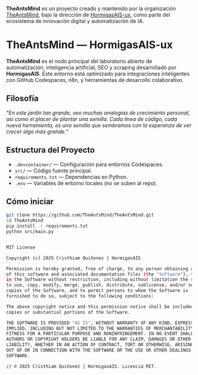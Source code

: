 **TheAntsMind** es un proyecto creado y mantenido por la organización [TheAntsMind](https://github.com/TheAntsMind), bajo la dirección de [HormigasAIS-ux](https://github.com/HormigasAIS-ux), como parte del ecosistema de innovación digital y automatización de IA.
# TheAntsMind — HormigasAIS-ux

**TheAntsMind** es el nodo principal del laboratorio abierto de automatización, inteligencia artificial, SEO y scraping desarrollado por **HormigasAIS**. Este entorno está optimizado para integraciones inteligentes con GitHub Codespaces, n8n, y herramientas de desarrollo colaborativo.

## Filosofía

*"En este jardín tan grande, veo muchas analogías de crecimiento personal, así como el placer de plantar una semilla. Cada línea de código, cada nueva herramienta, es una semilla que sembramos con la esperanza de ver crecer algo más grande."*

## Estructura del Proyecto

- `.devcontainer/` — Configuración para entornos Codespaces.
- `src/` — Código fuente principal.
- `requirements.txt` — Dependencias en Python.
- `.env` — Variables de entorno locales (no se suben al repo).

## Cómo iniciar

```bash
git clone https://github.com/TheAntsMind/TheAntsMind.git
cd TheAntsMind
pip install -r requirements.txt
python src/main.py


MIT License

Copyright (c) 2025 Cristhiam Quiñonez | HormigasAIS

Permission is hereby granted, free of charge, to any person obtaining a copy
of this software and associated documentation files (the "Software"), to deal
in the Software without restriction, including without limitation the rights
to use, copy, modify, merge, publish, distribute, sublicense, and/or sell
copies of the Software, and to permit persons to whom the Software is
furnished to do so, subject to the following conditions:

The above copyright notice and this permission notice shall be included in all
copies or substantial portions of the Software.

THE SOFTWARE IS PROVIDED "AS IS", WITHOUT WARRANTY OF ANY KIND, EXPRESS OR
IMPLIED, INCLUDING BUT NOT LIMITED TO THE WARRANTIES OF MERCHANTABILITY,
FITNESS FOR A PARTICULAR PURPOSE AND NONINFRINGEMENT. IN NO EVENT SHALL THE
AUTHORS OR COPYRIGHT HOLDERS BE LIABLE FOR ANY CLAIM, DAMAGES OR OTHER
LIABILITY, WHETHER IN AN ACTION OF CONTRACT, TORT OR OTHERWISE, ARISING FROM,
OUT OF OR IN CONNECTION WITH THE SOFTWARE OR THE USE OR OTHER DEALINGS IN THE
SOFTWARE.

// © 2025 Cristhiam Quiñonez | HormigasAIS. Licencia MIT.